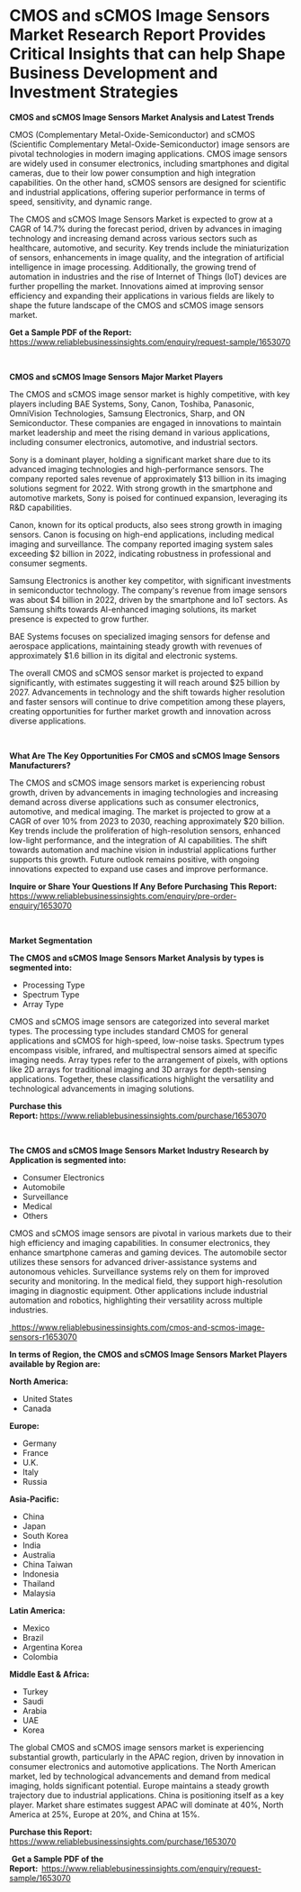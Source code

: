 <p><h1>CMOS and sCMOS Image Sensors Market Research Report Provides Critical Insights that can help Shape Business Development and Investment Strategies</h1></p><p><strong>CMOS and sCMOS Image Sensors Market Analysis and Latest Trends</strong></p>
<p><p>CMOS (Complementary Metal-Oxide-Semiconductor) and sCMOS (Scientific Complementary Metal-Oxide-Semiconductor) image sensors are pivotal technologies in modern imaging applications. CMOS image sensors are widely used in consumer electronics, including smartphones and digital cameras, due to their low power consumption and high integration capabilities. On the other hand, sCMOS sensors are designed for scientific and industrial applications, offering superior performance in terms of speed, sensitivity, and dynamic range.</p><p>The CMOS and sCMOS Image Sensors Market is expected to grow at a CAGR of 14.7% during the forecast period, driven by advances in imaging technology and increasing demand across various sectors such as healthcare, automotive, and security. Key trends include the miniaturization of sensors, enhancements in image quality, and the integration of artificial intelligence in image processing. Additionally, the growing trend of automation in industries and the rise of Internet of Things (IoT) devices are further propelling the market. Innovations aimed at improving sensor efficiency and expanding their applications in various fields are likely to shape the future landscape of the CMOS and sCMOS image sensors market.</p></p>
<p><strong>Get a Sample PDF of the Report:&nbsp;</strong> <a href="https://www.reliablebusinessinsights.com/enquiry/request-sample/1653070?utm_campaign=2804&utm_medium=2&utm_source=Github&utm_content=ia&utm_term=18042025&utm_id=cmos-and-scmos-image-sensors">https://www.reliablebusinessinsights.com/enquiry/request-sample/1653070</a></p>
<p>&nbsp;</p>
<p><strong>CMOS and sCMOS Image Sensors Major Market Players</strong></p>
<p><p>The CMOS and sCMOS image sensor market is highly competitive, with key players including BAE Systems, Sony, Canon, Toshiba, Panasonic, OmniVision Technologies, Samsung Electronics, Sharp, and ON Semiconductor. These companies are engaged in innovations to maintain market leadership and meet the rising demand in various applications, including consumer electronics, automotive, and industrial sectors.</p><p>Sony is a dominant player, holding a significant market share due to its advanced imaging technologies and high-performance sensors. The company reported sales revenue of approximately $13 billion in its imaging solutions segment for 2022. With strong growth in the smartphone and automotive markets, Sony is poised for continued expansion, leveraging its R&D capabilities.</p><p>Canon, known for its optical products, also sees strong growth in imaging sensors. Canon is focusing on high-end applications, including medical imaging and surveillance. The company reported imaging system sales exceeding $2 billion in 2022, indicating robustness in professional and consumer segments.</p><p>Samsung Electronics is another key competitor, with significant investments in semiconductor technology. The company's revenue from image sensors was about $4 billion in 2022, driven by the smartphone and IoT sectors. As Samsung shifts towards AI-enhanced imaging solutions, its market presence is expected to grow further.</p><p>BAE Systems focuses on specialized imaging sensors for defense and aerospace applications, maintaining steady growth with revenues of approximately $1.6 billion in its digital and electronic systems.</p><p>The overall CMOS and sCMOS sensor market is projected to expand significantly, with estimates suggesting it will reach around $25 billion by 2027. Advancements in technology and the shift towards higher resolution and faster sensors will continue to drive competition among these players, creating opportunities for further market growth and innovation across diverse applications.</p></p>
<p>&nbsp;</p>
<p><strong>What Are The Key Opportunities For CMOS and sCMOS Image Sensors Manufacturers?</strong></p>
<p><p>The CMOS and sCMOS image sensors market is experiencing robust growth, driven by advancements in imaging technologies and increasing demand across diverse applications such as consumer electronics, automotive, and medical imaging. The market is projected to grow at a CAGR of over 10% from 2023 to 2030, reaching approximately $20 billion. Key trends include the proliferation of high-resolution sensors, enhanced low-light performance, and the integration of AI capabilities. The shift towards automation and machine vision in industrial applications further supports this growth. Future outlook remains positive, with ongoing innovations expected to expand use cases and improve performance.</p></p>
<p><strong>Inquire or Share Your Questions If Any Before Purchasing This Report:</strong> <a href="https://www.reliablebusinessinsights.com/enquiry/pre-order-enquiry/1653070?utm_campaign=2804&utm_medium=2&utm_source=Github&utm_content=ia&utm_term=18042025&utm_id=cmos-and-scmos-image-sensors">https://www.reliablebusinessinsights.com/enquiry/pre-order-enquiry/1653070</a></p>
<p>&nbsp;</p>
<p><strong>Market Segmentation</strong></p>
<p><strong>The CMOS and sCMOS Image Sensors Market Analysis by types is segmented into:</strong></p>
<p><ul><li>Processing Type</li><li>Spectrum Type</li><li>Array Type</li></ul></p>
<p><p>CMOS and sCMOS image sensors are categorized into several market types. The processing type includes standard CMOS for general applications and sCMOS for high-speed, low-noise tasks. Spectrum types encompass visible, infrared, and multispectral sensors aimed at specific imaging needs. Array types refer to the arrangement of pixels, with options like 2D arrays for traditional imaging and 3D arrays for depth-sensing applications. Together, these classifications highlight the versatility and technological advancements in imaging solutions.</p></p>
<p><strong>Purchase this Report:&nbsp;</strong><a href="https://www.reliablebusinessinsights.com/purchase/1653070?utm_campaign=2804&utm_medium=2&utm_source=Github&utm_content=ia&utm_term=18042025&utm_id=cmos-and-scmos-image-sensors">https://www.reliablebusinessinsights.com/purchase/1653070</a></p>
<p>&nbsp;</p>
<p><strong>The CMOS and sCMOS Image Sensors Market Industry Research by Application is segmented into:</strong></p>
<p><ul><li>Consumer Electronics</li><li>Automobile</li><li>Surveillance</li><li>Medical</li><li>Others</li></ul></p>
<p><p>CMOS and sCMOS image sensors are pivotal in various markets due to their high efficiency and imaging capabilities. In consumer electronics, they enhance smartphone cameras and gaming devices. The automobile sector utilizes these sensors for advanced driver-assistance systems and autonomous vehicles. Surveillance systems rely on them for improved security and monitoring. In the medical field, they support high-resolution imaging in diagnostic equipment. Other applications include industrial automation and robotics, highlighting their versatility across multiple industries.</p></p>
<p><a href="https://www.reliablebusinessinsights.com/cmos-and-scmos-image-sensors-r1653070?utm_campaign=2804&utm_medium=2&utm_source=Github&utm_content=ia&utm_term=18042025&utm_id=cmos-and-scmos-image-sensors">&nbsp;https://www.reliablebusinessinsights.com/cmos-and-scmos-image-sensors-r1653070</a></p>
<p><strong>In terms of Region, the CMOS and sCMOS Image Sensors Market Players available by Region are:</strong></p>
<p>
    <p> <strong> North America: </strong>
        <ul>
            <li>United States</li>
            <li>Canada</li>
        </ul>
        </p> 
    <p> <strong> Europe: </strong>
        <ul>
            <li>Germany</li>
            <li>France</li>
            <li>U.K.</li>
            <li>Italy</li>
            <li>Russia</li>
        </ul>
        </p> 
    <p> <strong> Asia-Pacific: </strong>
        <ul>
            <li>China</li>
            <li>Japan</li>
            <li>South Korea</li>
            <li>India</li>
            <li>Australia</li>
            <li>China Taiwan</li>
            <li>Indonesia</li>
            <li>Thailand</li>
            <li>Malaysia</li>
        </ul>
        </p> 
    <p> <strong> Latin America: </strong>
        <ul>
            <li>Mexico</li>
            <li>Brazil</li>
            <li>Argentina Korea</li>
            <li>Colombia</li>
        </ul>
        </p> 
    <p> <strong> Middle East & Africa: </strong>
        <ul>
            <li>Turkey</li>
            <li>Saudi</li>
            <li>Arabia</li>
            <li>UAE</li>
            <li>Korea</li>
        </ul>
    </p>
    </p>
<p><p>The global CMOS and sCMOS image sensors market is experiencing substantial growth, particularly in the APAC region, driven by innovation in consumer electronics and automotive applications. The North American market, led by technological advancements and demand from medical imaging, holds significant potential. Europe maintains a steady growth trajectory due to industrial applications. China is positioning itself as a key player. Market share estimates suggest APAC will dominate at 40%, North America at 25%, Europe at 20%, and China at 15%.</p></p>
<p><strong>Purchase this Report: </strong><a href="https://www.reliablebusinessinsights.com/purchase/1653070?utm_campaign=2804&utm_medium=2&utm_source=Github&utm_content=ia&utm_term=18042025&utm_id=cmos-and-scmos-image-sensors">https://www.reliablebusinessinsights.com/purchase/1653070</a></p>
<p>&nbsp;<strong>Get a Sample PDF of the Report:&nbsp;&nbsp;</strong><a href="https://www.reliablebusinessinsights.com/enquiry/request-sample/1653070?utm_campaign=2804&utm_medium=2&utm_source=Github&utm_content=ia&utm_term=18042025&utm_id=cmos-and-scmos-image-sensors">https://www.reliablebusinessinsights.com/enquiry/request-sample/1653070</a></p>
<p><strong></strong></p>
<p><p></p><p></p><p></p></p>